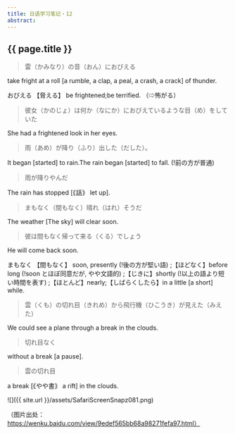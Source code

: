 ```yaml
---
title: 日语学习笔记・12
abstract:
---
```


## {{ page.title }}

> 雷（かみなり）の音（おん）におびえる

take fright at a roll [a rumble, a clap, a peal, a crash, a crack] of thunder.  

おびえる 【脅える】
be frightened;be terrified. （⇨怖がる）

> 彼女（かのじょ）は何か（なにか）におびえているような目（め）をしていた

She had a frightened look in her eyes.

> 雨（あめ）が降り（ふり）出した（だした）。

It began [started] to rain.The rain began [started] to fall. (!前の方が普通)

> 雨が降りやんだ

The rain has stopped [｟話｠ let up].

> まもなく（間もなく）晴れ（はれ）そうだ

The weather [The sky] will clear soon.

> 彼は間もなく帰って来る（くる）でしょう

He will come back soon.

まもなく 【間もなく】
soon, presently (!後の方が堅い語) ;【ほどなく】before long (!soon とほぼ同意だが, やや文語的) ;【じきに】shortly (!以上の語より短い時間を表す) ;【ほとんど】nearly;【しばらくしたら】in a little [a short] while.

> 雲（くも）の切れ目（きれめ）から飛行機（ひこうき）が見えた（みえた）

We could see a plane through a break in the clouds.

> 切れ目なく

without a break [a pause].

> 雲の切れ目

a break [｟やや書｠ a rift] in the clouds.

![]({{ site.url }}/assets/SafariScreenSnapz081.png)

（图片出处：https://wenku.baidu.com/view/9edef565bb68a98271fefa97.html）



